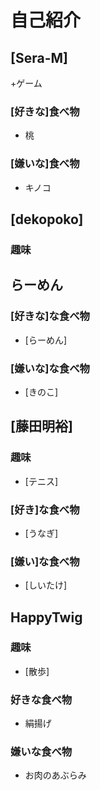 # 自己紹介

## [Sera-M]
 +ゲーム

### [好きな]食べ物

 + 桃

### [嫌いな]食べ物

 + キノコ

## [dekopoko]

### 趣味
## らーめん

### [好きな]な食べ物
 + [らーめん]

### [嫌いな]な食べ物
 + [きのこ]

 ## [藤田明裕]

 ### 趣味
 + [テニス]

### [好き]な食べ物
 + [うなぎ]

### [嫌い]な食べ物
 + [しいたけ]

## HappyTwig

### 趣味
 + [散歩]

### 好きな食べ物
 + 絹揚げ

### 嫌いな食べ物
 + お肉のあぶらみ

